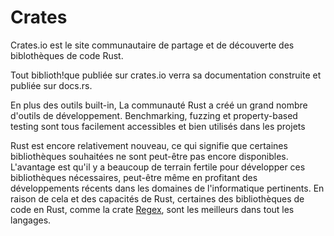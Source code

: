 # Crates

Crates.io est le site communautaire de partage et de découverte des biblothèques de code Rust.

Tout biblioth!que publiée sur crates.io verra sa documentation construite et publiée sur docs.rs.

En plus des outils built-in, La communauté Rust a créé un grand nombre d'outils de développement. Benchmarking, fuzzing et property-based testing sont tous facilement accessibles et bien utilisés dans les projets

Rust est encore relativement nouveau, ce qui signifie que certaines bibliothèques souhaitées ne sont peut-être pas encore disponibles. L'avantage est qu'il y a beaucoup de terrain fertile pour développer ces bibliothèques nécessaires, peut-être même en profitant des développements récents dans les domaines de l'informatique pertinents. En raison de cela et des capacités de Rust, certaines des bibliothèques de code en Rust, comme la crate [Regex](https://github.com/rust-lang/regex), sont les meilleurs dans tout les langages.

